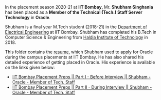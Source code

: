 In the placement season 2020-21 at **IIT Bombay**, Mr. **Shubham Singhania** has been placed as a **Member of the Technical (Tech.) Staff Server Technology** in **Oracle**. 

Shubham is a final year M.Tech student (2018-21) in the [Department of Electrical Engineering](https://www.ee.iitb.ac.in/web) at IIT Bombay. Shubham has completed his B.Tech in Computer Science & Engineering from [Haldia Institute of Technology](https://hithaldia.in/main/) in 2018.

This folder contains the [resume](Shubham_Singhania_MTech_Elec_Oracle.pdf), which Shubham used to apply for Oracle during the campus placements at IIT Bombay. He has also shared his detailed experience of getting placed in Oracle. His experience is available on the links given below:

* [IIT Bombay Placement Preps || Part I - Before Interview || Shubham - Oracle - Member of Tech. Staff](https://youtu.be/sXOwEh8B0d4)
* [IIT Bombay Placement Preps || Part II - During Interview || Shubham - Oracle - Member of Tech. Staff](https://youtu.be/lBhk9X7InrA)


